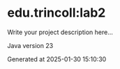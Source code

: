 # edu.trincoll:lab2

Write your project description here...

Java version 23

Generated at 2025-01-30 15:10:30
